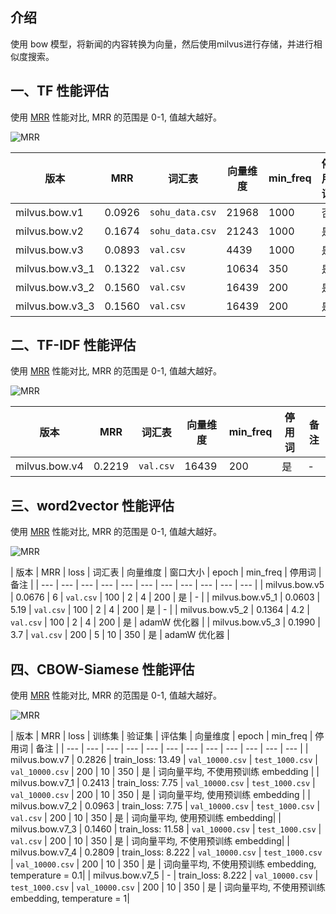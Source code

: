 ## 介绍
使用 bow 模型，将新闻的内容转换为向量，然后使用milvus进行存储，并进行相似度搜索。

## 一、TF 性能评估
使用 [MRR](https://en.wikipedia.org/wiki/Mean_reciprocal_rank) 性能对比, MRR 的范围是 0-1, 值越大越好。

![MRR](./screenshots/mrr.png)

| 版本 | MRR | 词汇表 | 向量维度 | min_freq | 停用词 | 备注 |
| --- | --- | --- | --- | --- | --- | --- |
| milvus.bow.v1 | 0.0926 | `sohu_data.csv` | 21968 | 1000 | 否 | - |
| milvus.bow.v2 | 0.1674 | `sohu_data.csv` | 21243 | 1000 | 是 | - |
| milvus.bow.v3 | 0.0893 | `val.csv` | 4439 | 1000 | 是 | - |
| milvus.bow.v3_1 | 0.1322 | `val.csv` | 10634 | 350 | 是 | - |
| milvus.bow.v3_2 | 0.1560 | `val.csv` | 16439 | 200 | 是 | - |
| milvus.bow.v3_3 | 0.1560 | `val.csv` | 16439 | 200 | 是 | tf=word_count/total_words_in_curr_doc |


## 二、TF-IDF 性能评估
使用 [MRR](https://en.wikipedia.org/wiki/Mean_reciprocal_rank) 性能对比, MRR 的范围是 0-1, 值越大越好。

![MRR](./screenshots/mrr_tfidf.png)

| 版本 | MRR | 词汇表 | 向量维度 | min_freq | 停用词 | 备注 |
| --- | --- | ---   | --- | --- | --- | --- |
| milvus.bow.v4 | 0.2219 | `val.csv` | 16439 | 200 | 是 | - |


## 三、word2vector 性能评估
使用 [MRR](https://en.wikipedia.org/wiki/Mean_reciprocal_rank) 性能对比, MRR 的范围是 0-1, 值越大越好。

![MRR](./screenshots/mrr_word2vector.png)

| 版本 | MRR | loss | 词汇表 | 向量维度 | 窗口大小 | epoch | min_freq | 停用词 | 备注 |
| --- | --- | ---  | --- | --- | --- | --- | --- | --- | --- | --- |
| milvus.bow.v5 | 0.0676 | 6 | `val.csv` | 100 | 2 | 4 | 200 | 是 | - |
| milvus.bow.v5_1 | 0.0603 | 5.19 | `val.csv` | 100 | 2 | 4 | 200 | 是 | - |
| milvus.bow.v5_2 | 0.1364 | 4.2 | `val.csv` | 100 | 2 | 4 | 200 | 是 | adamW 优化器 |
| milvus.bow.v5_3 | 0.1990 | 3.7 | `val.csv` | 200 | 5 | 10 | 350 | 是 | adamW 优化器 |

## 四、CBOW-Siamese 性能评估
使用 [MRR](https://en.wikipedia.org/wiki/Mean_reciprocal_rank) 性能对比, MRR 的范围是 0-1, 值越大越好。

![MRR](./screenshots/mrr_cbow_siamese.png)


| 版本 | MRR | loss | 训练集 | 验证集 | 评估集 | 向量维度 | epoch | min_freq | 停用词 | 备注 |
| --- | --- | ---  | --- | --- | --- | --- | --- | --- | --- | --- | --- |
| milvus.bow.v7 | 0.2826 | train_loss: 13.49 | `val_10000.csv` | `test_1000.csv` | `val_10000.csv` | 200 | 10 | 350 | 是 | 词向量平均, 不使用预训练 embedding |
| milvus.bow.v7_1 | 0.2413 | train_loss: 7.75 | `val_10000.csv` | `test_1000.csv` | `val_10000.csv` | 200 | 10 | 350 | 是 | 词向量平均, 使用预训练 embedding |
| milvus.bow.v7_2 | 0.0963 | train_loss: 7.75 | `val_10000.csv` | `test_1000.csv` | `val.csv` | 200 | 10 | 350 | 是 | 词向量平均, 使用预训练 embedding|
| milvus.bow.v7_3 | 0.1460 | train_loss: 11.58 | `val_10000.csv` | `test_1000.csv` | `val.csv` | 200 | 10 | 350 | 是 | 词向量平均, 不使用预训练 embedding|
| milvus.bow.v7_4 | 0.2809 | train_loss: 8.222 | `val_10000.csv` | `test_1000.csv` | `val_10000.csv` | 200 | 10 | 350 | 是 | 词向量平均, 不使用预训练 embedding, temperature = 0.1|
| milvus.bow.v7_5 | - | train_loss: 8.222 | `val_10000.csv` | `test_1000.csv` | `val_10000.csv` | 200 | 10 | 350 | 是 | 词向量平均, 不使用预训练 embedding, temperature = 1|